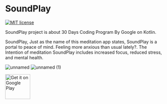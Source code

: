 # SoundPlay
[![MIT license](https://img.shields.io/badge/License-MIT-blue.svg)](https://lbesson.mit-license.org/)

SoundPlay project is about 30 Days Coding Program By Google on Kotlin.

SoundPlay, Just as the name of this meditation app states, 
SoundPlay is a portal to peace of mind. 
Feeling more anxious than usual lately?. 
The Intention of meditation SoundPlay includes 
increased focus, reduced stress, and mental health.


![unnamed](https://user-images.githubusercontent.com/22853459/135478756-3bce7bf1-24b1-4f58-8d71-2e737e840cc3.png)
![unnamed (1)](https://user-images.githubusercontent.com/22853459/135478784-0900565e-89df-496b-9529-6b313586843b.png)



<p align="left">
<a href="https://play.google.com/store/apps/details?id=com.martialcoder.soundplay">
    <img alt="Get it on Google Play"
        height="80"
        src="https://play.google.com/intl/en_us/badges/images/generic/en_badge_web_generic.png" />
</a>  
